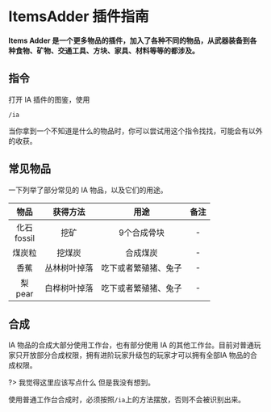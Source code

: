 # ItemsAdder 插件指南

**Items Adder 是一个更多物品的插件，加入了各种不同的物品，从武器装备到各种食物、矿物、交通工具、方块、家具、材料等等的都涉及。**

## 指令

打开 IA 插件的图鉴，使用

```minecraft
/ia
```

当你拿到一个不知道是什么的物品时，你可以尝试用这个指令找找，可能会有以外的收获。

## 常见物品

一下列举了部分常见的 IA 物品，以及它们的用途。

|      物品      |   获得方法   |         用途         | 备注  |
| :------------: | :----------: | :------------------: | :---: |
| 化石<br>fossil |     挖矿     |     9个合成骨块      |   -   |
|     煤炭粒     |    挖煤炭    |       合成煤炭       |   -   |
|      香蕉      | 丛林树叶掉落 | 吃下或者繁殖猪、兔子 |   -   |
|   梨<br>pear   | 白桦树叶掉落 | 吃下或者繁殖猪、兔子 |   -   |

## 合成

IA 物品的合成大部分使用工作台，也有部分使用 IA 的其他工作台。目前对普通玩家只开放部分合成权限，拥有进阶玩家升级包的玩家才可以拥有全部IA 物品的合成权限。

?> 我觉得这里应该写点什么 但是我没有想到。

使用普通工作台合成时，必须按照`/ia`上的方法摆放，否则不会被识别出来。
